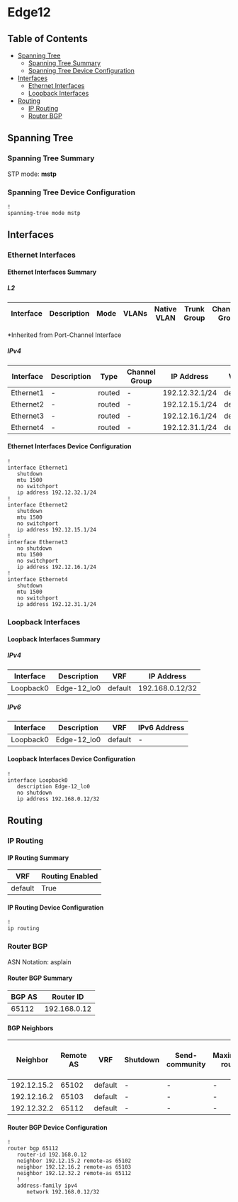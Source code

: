 # Edge12

## Table of Contents

- [Spanning Tree](#spanning-tree)
  - [Spanning Tree Summary](#spanning-tree-summary)
  - [Spanning Tree Device Configuration](#spanning-tree-device-configuration)
- [Interfaces](#interfaces)
  - [Ethernet Interfaces](#ethernet-interfaces)
  - [Loopback Interfaces](#loopback-interfaces)
- [Routing](#routing)
  - [IP Routing](#ip-routing)
  - [Router BGP](#router-bgp)

## Spanning Tree

### Spanning Tree Summary

STP mode: **mstp**

### Spanning Tree Device Configuration

```eos
!
spanning-tree mode mstp
```

## Interfaces

### Ethernet Interfaces

#### Ethernet Interfaces Summary

##### L2

| Interface | Description | Mode | VLANs | Native VLAN | Trunk Group | Channel-Group |
| --------- | ----------- | ---- | ----- | ----------- | ----------- | ------------- |

*Inherited from Port-Channel Interface

##### IPv4

| Interface | Description | Type | Channel Group | IP Address | VRF |  MTU | Shutdown | ACL In | ACL Out |
| --------- | ----------- | -----| ------------- | ---------- | ----| ---- | -------- | ------ | ------- |
| Ethernet1 | - | routed | - | 192.12.32.1/24 | default | 1500 | True | - | - |
| Ethernet2 | - | routed | - | 192.12.15.1/24 | default | 1500 | True | - | - |
| Ethernet3 | - | routed | - | 192.12.16.1/24 | default | 1500 | False | - | - |
| Ethernet4 | - | routed | - | 192.12.31.1/24 | default | 1500 | True | - | - |

#### Ethernet Interfaces Device Configuration

```eos
!
interface Ethernet1
   shutdown
   mtu 1500
   no switchport
   ip address 192.12.32.1/24
!
interface Ethernet2
   shutdown
   mtu 1500
   no switchport
   ip address 192.12.15.1/24
!
interface Ethernet3
   no shutdown
   mtu 1500
   no switchport
   ip address 192.12.16.1/24
!
interface Ethernet4
   shutdown
   mtu 1500
   no switchport
   ip address 192.12.31.1/24
```

### Loopback Interfaces

#### Loopback Interfaces Summary

##### IPv4

| Interface | Description | VRF | IP Address |
| --------- | ----------- | --- | ---------- |
| Loopback0 | Edge-12_lo0 | default | 192.168.0.12/32 |

##### IPv6

| Interface | Description | VRF | IPv6 Address |
| --------- | ----------- | --- | ------------ |
| Loopback0 | Edge-12_lo0 | default | - |

#### Loopback Interfaces Device Configuration

```eos
!
interface Loopback0
   description Edge-12_lo0
   no shutdown
   ip address 192.168.0.12/32
```

## Routing

### IP Routing

#### IP Routing Summary

| VRF | Routing Enabled |
| --- | --------------- |
| default | True |

#### IP Routing Device Configuration

```eos
!
ip routing
```

### Router BGP

ASN Notation: asplain

#### Router BGP Summary

| BGP AS | Router ID |
| ------ | --------- |
| 65112 | 192.168.0.12 |

#### BGP Neighbors

| Neighbor | Remote AS | VRF | Shutdown | Send-community | Maximum-routes | Allowas-in | BFD | RIB Pre-Policy Retain | Route-Reflector Client | Passive | TTL Max Hops |
| -------- | --------- | --- | -------- | -------------- | -------------- | ---------- | --- | --------------------- | ---------------------- | ------- | ------------ |
| 192.12.15.2 | 65102 | default | - | - | - | - | - | - | - | - | - |
| 192.12.16.2 | 65103 | default | - | - | - | - | - | - | - | - | - |
| 192.12.32.2 | 65112 | default | - | - | - | - | - | - | - | - | - |

#### Router BGP Device Configuration

```eos
!
router bgp 65112
   router-id 192.168.0.12
   neighbor 192.12.15.2 remote-as 65102
   neighbor 192.12.16.2 remote-as 65103
   neighbor 192.12.32.2 remote-as 65112
   !
   address-family ipv4
      network 192.168.0.12/32
```
